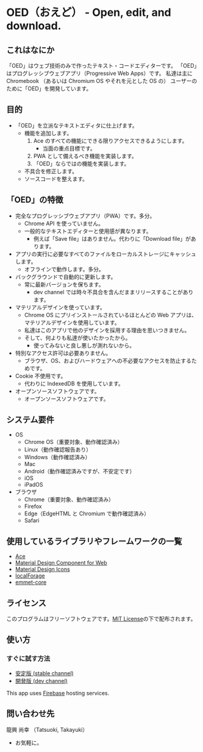 # OED（おえど） - Open, edit, and download.

## これはなにか
「OED」はウェブ技術のみで作ったテキスト・コードエディターです。
「OED」はプログレッシブウェブアプリ（Progressive Web Apps）です。
私達は主に Chromebook （あるいは Chromium OS やそれを元とした OS の） ユーザーのために「OED」を開発しています。

## 目的
- 「OED」を立派なテキストエディタに仕上げます。
    - 機能を追加します。
        1. Ace のすべての機能にできる限りアクセスできるようにします。
            - 当面の重点目標です。
        2. PWA として備えるべき機能を実装します。
        3. 「OED」ならではの機能を実装します。
    - 不具合を修正します。
    - ソースコードを整えます。

## 「OED」の特徴
- 完全なプログレッシブウェブアプリ（PWA）です。多分。
    - Chrome API を使っていません。
    - 一般的なテキストエディターと使用感が異なります。
        - 例えば「Save file」はありません。代わりに「Download file」があります。
- アプリの実行に必要なすべてのファイルをローカルストレージにキャッシュします。
    - オフラインで動作します。多分。
- バックグラウンドで自動的に更新します。
    - 常に最新バージョンを保ちます。
        - dev channel では時々不具合を含んだままリリースすることがあります。
- マテリアルデザインを使っています。
    - Chrome OS にプリインストールされているほとんどの Web アプリは、マテリアルデザインを使用しています。
    - 私達はこのアプリで他のデザインを採用する理由を思いつきません。
    - そして、何よりも私達が使いたかったから。
        - 使ってみないと良し悪しが測れないから。
- 特別なアクセス許可は必要ありません。
    - ブラウザ、OS、およびハードウェアへの不必要なアクセスを防止するためです。
- Cookie 不使用です。
    - 代わりに IndexedDB を使用しています。
- オープンソースソフトウェアです。
    - オープンソースソフトウェアです。

## システム要件
- OS
    - Chrome OS（重要対象、動作確認済み）
    - Linux（動作確認報告あり）
    - Windows（動作確認済み）
    - Mac
    - Android（動作確認済みですが、不安定です）
    - iOS
    - iPadOS
- ブラウザ
    - Chrome（重要対象、動作確認済み）
    - Firefox
    - Edge（EdgeHTML と Chromium で動作確認済み）
    - Safari

## 使用しているライブラリやフレームワークの一覧
* [Ace](https://ace.c9.io/)
* [Material Design Component for Web](https://material.io/develop/web/)
* [Material Design Icons](https://google.github.io/material-design-icons/)
* [localForage](https://localforage.github.io/localForage/)
* [emmet-core](https://github.com/cloud9ide/emmet-core)

## ライセンス
このプログラムはフリーソフトウェアです。[MIT License](https://github.com/tatsuokitakayuki/oed-dev/blob/master/LICENSE)の下で配布されます。

## 使い方
### すぐに試す方法
- [安定版 (stable channel)](https://oed-stable.web.app/)
- [開発版 (dev channel)](https://oed-dev.web.app/)

This app uses [Firebase](https://firebase.google.com/) hosting services.

## 問い合わせ先
龍興 尚幸 （Tatsuoki, Takayuki）
- お気軽に。
